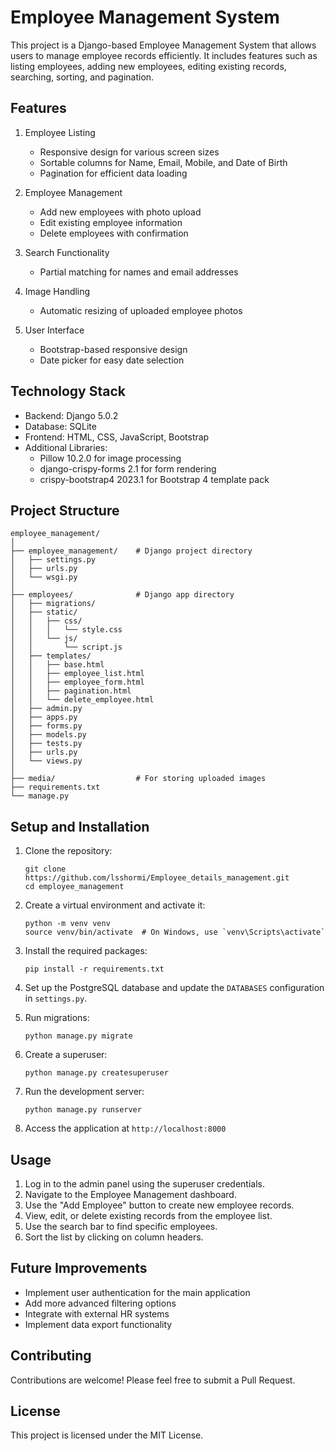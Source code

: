 # Employee Management System

This project is a Django-based Employee Management System that allows users to manage employee records efficiently. It includes features such as listing employees, adding new employees, editing existing records, searching, sorting, and pagination.

## Features

1. Employee Listing
   - Responsive design for various screen sizes
   - Sortable columns for Name, Email, Mobile, and Date of Birth
   - Pagination for efficient data loading

2. Employee Management
   - Add new employees with photo upload
   - Edit existing employee information
   - Delete employees with confirmation

3. Search Functionality
   - Partial matching for names and email addresses

4. Image Handling
   - Automatic resizing of uploaded employee photos

5. User Interface
   - Bootstrap-based responsive design
   - Date picker for easy date selection

## Technology Stack

- Backend: Django 5.0.2
- Database: SQLite
- Frontend: HTML, CSS, JavaScript, Bootstrap
- Additional Libraries:
  - Pillow 10.2.0 for image processing
  - django-crispy-forms 2.1 for form rendering
  - crispy-bootstrap4 2023.1 for Bootstrap 4 template pack

## Project Structure

```
employee_management/
│
├── employee_management/    # Django project directory
│   ├── settings.py
│   ├── urls.py
│   └── wsgi.py
│
├── employees/              # Django app directory
│   ├── migrations/
│   ├── static/
│   │   ├── css/
│   │   │   └── style.css
│   │   └── js/
│   │       └── script.js
│   ├── templates/
│   │   ├── base.html
│   │   ├── employee_list.html
│   │   ├── employee_form.html
│   │   ├── pagination.html
│   │   └── delete_employee.html
│   ├── admin.py
│   ├── apps.py
│   ├── forms.py
│   ├── models.py
│   ├── tests.py
│   ├── urls.py
│   └── views.py
│
├── media/                  # For storing uploaded images
├── requirements.txt
└── manage.py
```

## Setup and Installation

1. Clone the repository:
   ```
   git clone https://github.com/lsshormi/Employee_details_management.git
   cd employee_management
   ```

2. Create a virtual environment and activate it:
   ```
   python -m venv venv
   source venv/bin/activate  # On Windows, use `venv\Scripts\activate`
   ```

3. Install the required packages:
   ```
   pip install -r requirements.txt
   ```

4. Set up the PostgreSQL database and update the `DATABASES` configuration in `settings.py`.

5. Run migrations:
   ```
   python manage.py migrate
   ```

6. Create a superuser:
   ```
   python manage.py createsuperuser
   ```

7. Run the development server:
   ```
   python manage.py runserver
   ```

8. Access the application at `http://localhost:8000`

## Usage

1. Log in to the admin panel using the superuser credentials.
2. Navigate to the Employee Management dashboard.
3. Use the "Add Employee" button to create new employee records.
4. View, edit, or delete existing records from the employee list.
5. Use the search bar to find specific employees.
6. Sort the list by clicking on column headers.

## Future Improvements

- Implement user authentication for the main application
- Add more advanced filtering options
- Integrate with external HR systems
- Implement data export functionality

## Contributing

Contributions are welcome! Please feel free to submit a Pull Request.

## License

This project is licensed under the MIT License.
